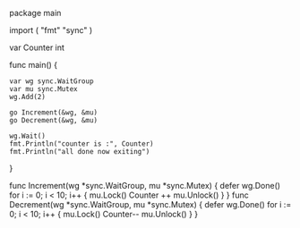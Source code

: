 package main

import (
	"fmt"
	"sync"
)

var Counter int

func main() {

	var wg sync.WaitGroup
	var mu sync.Mutex
	wg.Add(2)

	go Increment(&wg, &mu)
	go Decrement(&wg, &mu)

	wg.Wait()
	fmt.Println("counter is :", Counter)
	fmt.Println("all done now exiting")
}

func Increment(wg *sync.WaitGroup, mu *sync.Mutex) {
	defer wg.Done()
	for i := 0; i < 10; i++ {
		mu.Lock()
		Counter ++
		mu.Unlock()
	}
}
func Decrement(wg *sync.WaitGroup, mu *sync.Mutex) {
	defer wg.Done()
	for i := 0; i < 10; i++ {
		mu.Lock()
		Counter--
		mu.Unlock()
	}
}
